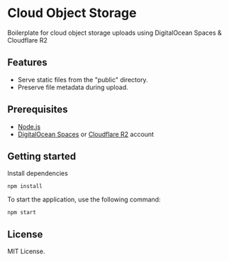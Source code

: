 # Cloud Object Storage

Boilerplate for cloud object storage uploads using DigitalOcean Spaces & Cloudflare R2

## Features

- Serve static files from the "public" directory.
- Preserve file metadata during upload.

## Prerequisites

- [Node.js](https://nodejs.org/en)
- [DigitalOcean Spaces](https://docs.digitalocean.com/products/spaces/) or [Cloudflare R2](https://developers.cloudflare.com/r2/) account

## Getting started

Install dependencies

```
npm install
```

To start the application, use the following command:

```
npm start
```

## License

MIT License.
